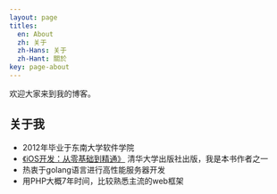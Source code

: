 ```yaml
---
layout: page
titles:
  en: About
  zh: 关于
  zh-Hans: 关于
  zh-Hant: 關於
key: page-about
---
```


欢迎大家来到我的博客。

## 关于我
- 2012年毕业于东南大学软件学院
- [《iOS开发：从零基础到精通》](https://detail.tmall.com/item.htm?spm=a230r.1.14.257.5e771dc4X4HGGu&id=565820932718&ns=1&abbucket=1) 清华大学出版社出版，我是本书作者之一
- 热衷于golang语言进行高性能服务器开发
- 用PHP大概7年时间，比较熟悉主流的web框架
